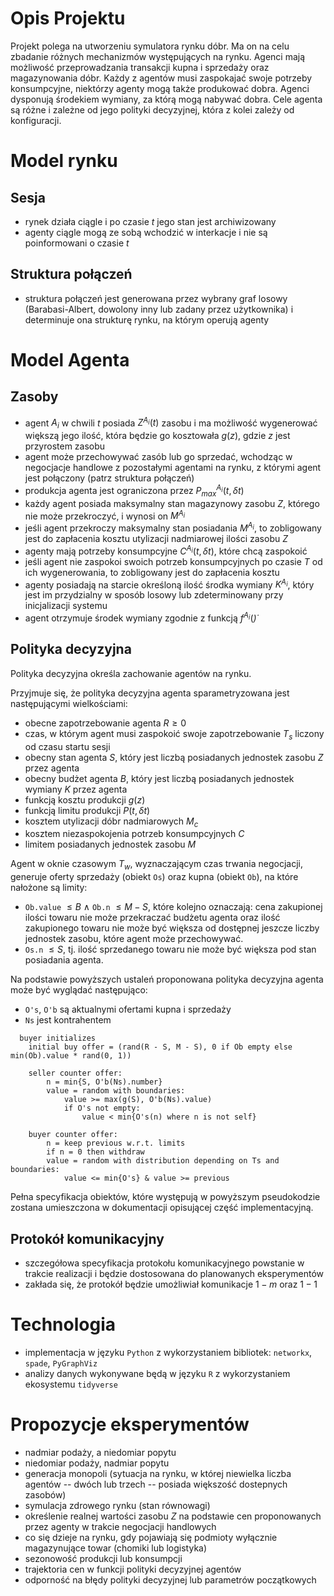 # Opis Projektu 
Projekt polega na utworzeniu symulatora rynku dóbr. Ma on na celu zbadanie różnych mechanizmów występujących na rynku. Agenci mają możliwość przeprowadzania transakcji kupna i sprzedaży oraz magazynowania dóbr. Każdy z agentów musi zaspokajać swoje potrzeby konsumpcyjne, niektórzy agenty mogą także produkować dobra. Agenci dysponują środekiem wymiany, za którą mogą nabywać dobra. 
Cele agenta są różne i zależne od jego polityki decyzyjnej, która z kolei zależy od konfiguracji.

# Model rynku 

## Sesja 
* rynek działa ciągle i po czasie $t$ jego stan jest archiwizowany 
* agenty ciągle mogą ze sobą wchodzić w interkacje i nie są poinformowani o czasie $t$ 

## Struktura połączeń
* struktura połączeń jest generowana przez wybrany graf losowy (Barabasi-Albert, dowolony inny lub zadany przez użytkownika) i determinuje ona strukturę rynku, na którym operują agenty


# Model Agenta

## Zasoby
* agent $A_i$ w chwili $t$ posiada $Z^{A_i}(t)$ zasobu i ma możliwość wygenerować większą jego ilość, która będzie go kosztowała  $g(z)$, gdzie $z$ jest przyrostem zasobu
* agent może przechowywać zasób lub go sprzedać, wchodząc w negocjacje handlowe z pozostałymi agentami na rynku, z którymi agent jest połączony (patrz struktura połączeń)
* produkcja agenta jest ograniczona przez $P^{A_i}_{max}(t, \delta t)$
* każdy agent posiada maksymalny stan magazynowy zasobu $Z$, którego nie może przekroczyć, i wynosi on $M^{A_i}$
* jeśli agent przekroczy maksymalny stan posiadania $M^{A_i}$, to zobligowany jest do zapłacenia kosztu utylizacji nadmiarowej ilości zasobu $Z$
* agenty mają potrzeby konsumpcyjne $C^{A_i}(t, \delta t)$, które chcą zaspokoić
* jeśli agent nie zaspokoi swoich potrzeb konsumpcyjnych po czasie $T$ od ich wygenerowania, to zobligowany jest do zapłacenia kosztu 
* agenty posiadają na starcie określoną ilość środka wymiany $K^{A_i}$, który jest im przydzialny w sposób losowy lub zdeterminowany przy inicjalizacji systemu
* agent otrzymuje środek wymiany zgodnie z funkcją $f^{A_i}(\dot)$ 

## Polityka decyzyjna 

Polityka decyzyjna określa zachowanie agentów na rynku.


Przyjmuje się, że polityka decyzyjna agenta sparametryzowana jest następującymi wielkościami: 
* obecne zapotrzebowanie agenta $R \geq 0$ 
* czas, w którym agent musi zaspokoić swoje zapotrzebowanie $T_s$ liczony od czasu startu sesji
* obecny stan agenta $S$, który jest liczbą posiadanych jednostek zasobu $Z$ przez agenta
* obecny budżet agenta $B$, który jest liczbą posiadanych jednostek wymiany $K$ przez agenta
* funkcją kosztu produkcji $g(z)$
* funkcją limitu produkcji $P(t, \delta t)$
* kosztem utylizacji dóbr nadmiarowych $M_c$
* kosztem niezaspokojenia potrzeb konsumpcyjnych $C$
* limitem posiadanych jednostek zasobu $M$


Agent w oknie czasowym $T_w$, wyznaczającym czas trwania negocjacji, generuje oferty sprzedaży (obiekt `Os`) oraz kupna (obiekt `Ob`), na które nałożone są limity:
* `Ob.value` $\leq B$ $\land$ `Ob.n` $\leq M - S$, które kolejno oznaczają: cena zakupionej ilości towaru nie może przekraczać budżetu agenta oraz ilość zakupionego towaru nie może być większa od dostępnej jeszcze liczby jednostek zasobu, które agent może przechowywać.  
* `Os.n` $\leq S$, tj. ilość sprzedanego towaru nie może być większa pod stan posiadania agenta.

Na podstawie powyższych ustaleń proponowana polityka decyzyjna agenta może być wyglądać następująco:
* `O's`, `O'b` są aktualnymi ofertami kupna i sprzedaży 
* `Ns` jest kontrahentem


```
  buyer initializes
    initial buy offer = (rand(R - S, M - S), 0 if Ob empty else min(Ob).value * rand(0, 1))
   
    seller counter offer:
        n = min{S, O'b(Ns).number}
        value = random with boundaries:
            value >= max(g(S), O'b(Ns).value)
            if O's not empty:
                value < min{O's(n) where n is not self}

    buyer counter offer:
        n = keep previous w.r.t. limits
        if n = 0 then withdraw
        value = random with distribution depending on Ts and boundaries:
            value <= min{O's} & value >= previous
```

Pełna specyfikacja obiektów, które występują w powyższym pseudokodzie zostana umieszczona w dokumentacji opisującej część implementacyjną.



## Protokół komunikacyjny 
* szczegółowa specyfikacja protokołu komunikacyjnego powstanie w trakcie realizacji i będzie dostosowana do planowanych eksperymentów 
* zakłada się, że protokół będzie umożliwiał komunikacje $1-m$ oraz $1-1$

# Technologia
* implementacja w języku `Python` z wykorzystaniem bibliotek: `networkx`, `spade`, `PyGraphViz`
* analizy danych wykonywane będą w języku `R` z wykorzystaniem ekosystemu `tidyverse`

# Propozycje eksperymentów
* nadmiar podaży, a niedomiar popytu
* niedomiar podaży, nadmiar popytu
* generacja monopoli (sytuacja na rynku, w której niewielka liczba agentów -- dwóch lub trzech -- posiada większość dostepnych zasobów)
* symulacja zdrowego rynku (stan równowagi)
* określenie realnej wartości zasobu $Z$ na podstawie cen proponowanych przez agenty w trakcie negocjacji handlowych
* co się dzieje na rynku, gdy pojawiają się podmioty wyłącznie magazynujące towar (chomiki lub logistyka)
* sezonowość produkcji lub konsumpcji 
* trajektoria cen w funkcji polityki decyzyjnej agentów
* odporność na błędy polityki decyzyjnej lub parametrów początkowych
